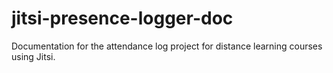 # jitsi-presence-logger-doc
Documentation for the attendance log project for distance learning courses using Jitsi.
